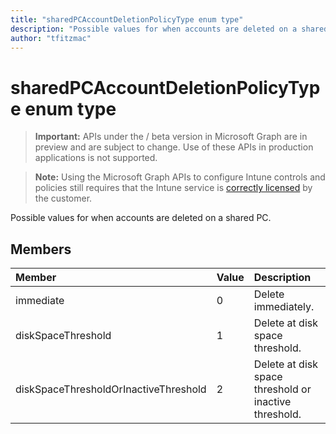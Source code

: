 ```yaml
---
title: "sharedPCAccountDeletionPolicyType enum type"
description: "Possible values for when accounts are deleted on a shared PC."author: "tfitzmac"
---
```


# sharedPCAccountDeletionPolicyType enum type

> **Important:** APIs under the / beta version in Microsoft Graph are in preview and are subject to change. Use of these APIs in production applications is not supported.

> **Note:** Using the Microsoft Graph APIs to configure Intune controls and policies still requires that the Intune service is [correctly licensed](https://go.microsoft.com/fwlink/?linkid=839381) by the customer.

Possible values for when accounts are deleted on a shared PC.
## Members
|Member|Value|Description|
|:---|:---|:---|
|immediate|0|Delete immediately.|
|diskSpaceThreshold|1|Delete at disk space threshold.|
|diskSpaceThresholdOrInactiveThreshold|2|Delete at disk space threshold or inactive threshold.|





